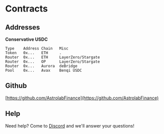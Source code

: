 # Contracts

## Addresses

**Conservative USDC**
`````
Type    Address Chain   Misc
Token   0x...   ETH     .
Router  0x...   ETH     LayerZero/Stargate
Router  0x...   OP      LayerZero/Stargate
Router  0x...   Aurora  deBridge
Pool    0x...   Avax    Benqi USDC
`````

## Github

[https://github.com/AstrolabFinance](https://github.com/AstrolabFinance)

## Help

Need help? Come to [Discord](https://discord.gg/bEcwmegMPt) and we'll answer your questions!